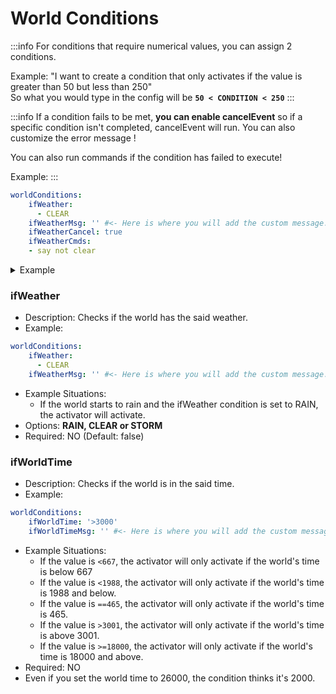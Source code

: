 # World Conditions

:::info
For conditions that require numerical values, you can assign 2 conditions.

Example: "I want to create a condition that only activates if the value is greater than 50 but less than 250"\
So what you would type in the config will be **`50 < CONDITION < 250`**
:::

:::info
If a condition fails to be met, **you can enable cancelEvent** so if a specific condition isn't completed, cancelEvent will run.  You can also customize the error message !

You can also run commands if the condition has failed to execute!

Example:
:::

```yaml
worldConditions:
    ifWeather:
      - CLEAR
    ifWeatherMsg: '' #<- Here is where you will add the custom message.
    ifWeatherCancel: true
    ifWeatherCmds:
    - say not clear
```

<details>

<summary>Example</summary>

```yaml
name: '&7MyPickaxe'
lore:
- '&7&oDefault desc'
material: DIAMOND_PICKAXE
headDBID: ''
glow: false
glowDrop: false
disableStack: false
keepItemOnDeath: false
give-first-join: false
give-slot: 0
usage: 0
usePerDay: -1
usageLimit: -1
disable-world: []
unbreakable: false
isSpecialProjectile: false
canBeUsedOnlyByTheOwner: false
storeItemInfos: false
activators:
  activator1:
    activator: PLAYER_ALL_CLICK
    displayName: Activator name
    usageModification: 0
    usePerDay: -1
    cancelEventIfMaxUsePerDay: false
    autoUpdateItem: false
    commands: []
    silenceOutput: false
    blockCommands:
    - BREAK
    detailedBlocks: []
    cancelEventIfNotDetailedBlocks: false
    onlyAirClick: false
    onlyBlockClick: true
    cancelEventIfInvalidRequiredExecutableItems: false
    cancelEvent: false
    conditions:
      worldConditions:
        ifWeather:
        - RAIN
        ifWeatherMsg: "It's not raining !"

```

</details>

### ifWeather

* Description: Checks if the world has the said weather.
* Example:

```yaml
worldConditions:
    ifWeather:
      - CLEAR
    ifWeatherMsg: '' #<- Here is where you will add the custom message.
```

* Example Situations:
  * If the world starts to rain and the ifWeather condition is set to RAIN, the activator will activate.
* Options: **RAIN, CLEAR or STORM**
* Required: NO (Default: false)

### ifWorldTime

* Description: Checks if the world is in the said time.
* Example:

```yaml
worldConditions:
    ifWorldTime: '>3000'
    ifWorldTimeMsg: '' #<- Here is where you will add the custom message.
```

* Example Situations:
  * If the value is `<667`, the activator will only activate if the world's time is below 667
  * If the value is `<1988`, the activator will only activate if the world's time is 1988 and below.
  * If the value is `==465`, the activator will only activate if the world's time is 465.
  * If the value is `>3001`, the activator will only activate if the world's time is above 3001.
  * If the value is `>=18000`, the activator will only activate if the world's time is 18000 and above.
* Required: NO
* Even if you set the world time to 26000, the condition thinks it's 2000.
